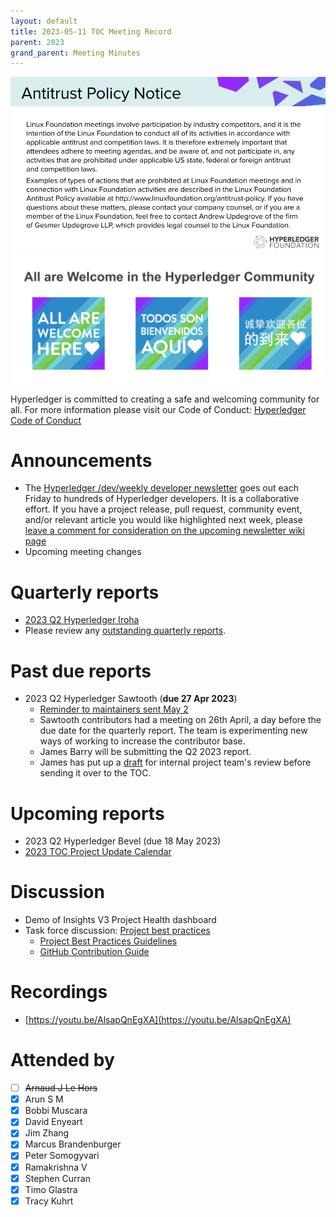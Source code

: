 ```yaml
---
layout: default
title: 2023-05-11 TOC Meeting Record
parent: 2023
grand_parent: Meeting Minutes
---
```


![Antitrust Policy Notice](../images/antitrust-policy-notice.png "Antitrust Policy Notice")
![All are Welcome in the Hyperledger Community](../images/all-are-welcome.png "All are Welcome in the Hyperledger Community")

Hyperledger is committed to creating a safe and welcoming community for all. For more information please visit our Code of Conduct: [Hyperledger Code of Conduct](https://toc.hyperledger.org/governing-documents/code-of-conduct.html)

# Announcements
* The [Hyperledger /dev/weekly developer newsletter](https://wiki.hyperledger.org/pages/viewpage.action?pageId=39618905) goes out each Friday to hundreds of Hyperledger developers. It is a collaborative effort. If you have a project release, pull request, community event, and/or relevant article you would like highlighted next week, please [leave a comment for consideration on the upcoming newsletter wiki page](https://wiki.hyperledger.org/display/DR/2023)
* Upcoming meeting changes

# Quarterly reports
* [2023 Q2 Hyperledger Iroha](https://github.com/hyperledger/toc/pull/108)
* Please review any [outstanding quarterly reports](https://github.com/hyperledger/toc/pulls?q=is%3Apr+is%3Aopen+label%3Aquarterly-report+user-review-requested%3A%40me).

# Past due reports
* 2023 Q2 Hyperledger Sawtooth (**due 27 Apr 2023**)
    * [Reminder to maintainers sent May 2](https://discord.com/channels/905194001349627914/941417089779007488/1102952066231586836)
    * Sawtooth contributors had a meeting on 26th April, a day before the due date for the quarterly report. The team is experimenting new ways of working to increase the contributor base.
    * James Barry will be submitting the Q2 2023 report.
    * James has put up a [draft](https://docs.google.com/document/d/1EvbqBNg9bsRnSHpDRIosKbERtWiTkKhllaFLW0xDQ4w/edit?usp=sharing) for internal project team's review before sending it over to the TOC.

# Upcoming reports
* 2023 Q2 Hyperledger Bevel (due 18 May 2023)
* [2023 TOC Project Update Calendar](../../project-reports/2023/2023-updates.md)

# Discussion
* Demo of Insights V3 Project Health dashboard
* Task force discussion: [Project best practices](https://github.com/hyperledger/toc/issues/45)
    * [Project Best Practices Guidelines](https://github.com/hyperledger/toc/pull/111)
    * [GitHub Contribution Guide](https://github.com/hyperledger/toc/pull/112)

# Recordings
* [https://youtu.be/AlsapQnEgXA](https://youtu.be/AlsapQnEgXA)

# Attended by
* [ ] ~~Arnaud J Le Hors~~
* [x] Arun S M
* [x] Bobbi Muscara
* [x] David Enyeart
* [x] Jim Zhang
* [x] Marcus Brandenburger
* [x] Peter Somogyvari
* [x] Ramakrishna V
* [x] Stephen Curran
* [x] Timo Glastra
* [x] Tracy Kuhrt
